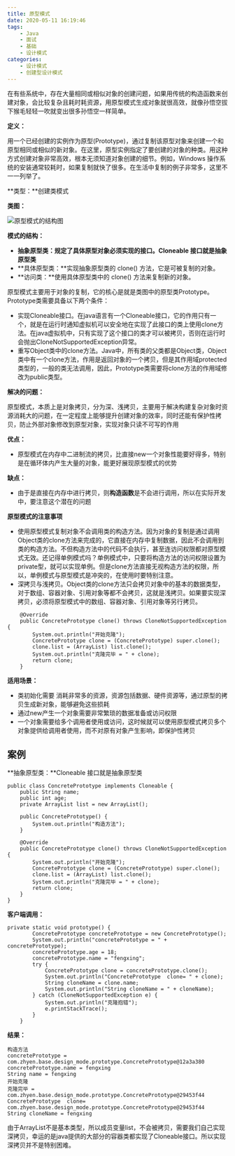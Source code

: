 ```yaml
---
title: 原型模式
date: 2020-05-11 16:19:46
tags: 
	- Java
	- 面试
	- 基础
	- 设计模式
categories: 
	- 设计模式
	- 创建型设计模式
---
```


在有些系统中，存在大量相同或相似对象的创建问题，如果用传统的构造函数来创建对象，会比较复杂且耗时耗资源，用原型模式生成对象就很高效，就像孙悟空拔下猴毛轻轻一吹就变出很多孙悟空一样简单。

**定义：**

用一个已经创建的实例作为原型(Prototype)，通过复制该原型对象来创建一个和原型相同或相似的新对象。在这里，原型实例指定了要创建的对象的种类。用这种方式创建对象非常高效，根本无须知道对象创建的细节。例如，Windows 操作系统的安装通常较耗时，如果复制就快了很多。在生活中复制的例子非常多，这里不一一列举了。

**类型：**创建类模式

**类图：**

![原型模式的结构图](http://c.biancheng.net/uploads/allimg/181114/3-1Q114101Fa22.gif)

**模式的结构：**

- **抽象原型类：规定了具体原型对象必须实现的接口。Cloneable 接口就是抽象原型类**
- **具体原型类：**实现抽象原型类的 clone() 方法，它是可被复制的对象。
- **访问类：**使用具体原型类中的 clone() 方法来复制新的对象。

原型模式主要用于对象的复制，它的核心是就是类图中的原型类Prototype。Prototype类需要具备以下两个条件：

- 实现Cloneable接口。在java语言有一个Cloneable接口，它的作用只有一个，就是在运行时通知虚拟机可以安全地在实现了此接口的类上使用clone方法。在java虚拟机中，只有实现了这个接口的类才可以被拷贝，否则在运行时会抛出CloneNotSupportedException异常。
- 重写Object类中的clone方法。Java中，所有类的父类都是Object类，Object类中有一个clone方法，作用是返回对象的一个拷贝，但是其作用域protected类型的，一般的类无法调用，因此，Prototype类需要将clone方法的作用域修改为public类型。

**解决的问题：**

原型模式，本质上是对象拷贝，分为深、浅拷贝，主要用于解决构建复杂对象时资源消耗大的问题，在一定程度上能够提升创建对象的效率，同时还能有保护性拷贝，防止外部对象修改到原型对象，实现对象只读不可写的作用

**优点：**

- 原型模式在内存中二进制流的拷贝，比直接new一个对象性能要好得多，特别是在循环体内产生大量的对象，能更好展现原型模式的优势

**缺点：**

- 由于是直接在内存中进行拷贝，则**构造函数**是不会进行调用，所以在实际开发中，要注意这个潜在的问题

**原型模式的注意事项**

-  使用原型模式复制对象不会调用类的构造方法。因为对象的复制是通过调用Object类的clone方法来完成的，它直接在内存中复制数据，因此不会调用到类的构造方法。不但构造方法中的代码不会执行，甚至连访问权限都对原型模式无效。还记得单例模式吗？单例模式中，只要将构造方法的访问权限设置为private型，就可以实现单例。但是clone方法直接无视构造方法的权限，所以，单例模式与原型模式是冲突的，在使用时要特别注意。
- 深拷贝与浅拷贝。Object类的clone方法只会拷贝对象中的基本的数据类型，对于数组、容器对象、引用对象等都不会拷贝，这就是浅拷贝。如果要实现深拷贝，必须将原型模式中的数组、容器对象、引用对象等另行拷贝。

```
    @Override
    public ConcretePrototype clone() throws CloneNotSupportedException {
        System.out.println("开始克隆");
        ConcretePrototype clone = (ConcretePrototype) super.clone();
        clone.list = (ArrayList) list.clone();
        System.out.println("克隆完毕 = " + clone);
        return clone;
    }
```



**适用场景：**

- 类初始化需要 消耗非常多的资源，资源包括数据、硬件资源等，通过原型的拷贝生成新对象，能够避免这些损耗
- 通过new产生一个对象需要非常繁琐的数据准备或访问权限
- 一个对象需要给多个调用者使用或访问，这时候就可以使用原型模式拷贝多个对象提供给调用者使用，而不对原有对象产生影响，即保护性拷贝

## 案例

**抽象原型类：**Cloneable 接口就是抽象原型类

```
public class ConcretePrototype implements Cloneable {
    public String name;
    public int age;
    private ArrayList list = new ArrayList();

    public ConcretePrototype() {
        System.out.println("构造方法");
    }

    @Override
    public ConcretePrototype clone() throws CloneNotSupportedException {
        System.out.println("开始克隆");
        ConcretePrototype clone = (ConcretePrototype) super.clone();
        clone.list = (ArrayList) list.clone();
        System.out.println("克隆完毕 = " + clone);
        return clone;
    }
}
```

**客户端调用：**

```
private static void prototype() {
        ConcretePrototype concretePrototype = new ConcretePrototype();
        System.out.println("concretePrototype = " + concretePrototype);
        concretePrototype.age = 18;
        concretePrototype.name = "fengxing";
        try {
            ConcretePrototype clone = concretePrototype.clone();
            System.out.println("ConcretePrototype  clone= " + clone);
            String cloneName = clone.name;
            System.out.println("String cloneName = " + cloneName);
        } catch (CloneNotSupportedException e) {
            System.out.println("克隆抱错");
            e.printStackTrace();
        }
    }
```

**结果：**

```
构造方法
concretePrototype = com.zhyen.base.design_mode.prototype.ConcretePrototype@12a3a380
concretePrototype.name = fengxing
String name = fengxing
开始克隆
克隆完毕 = com.zhyen.base.design_mode.prototype.ConcretePrototype@29453f44
ConcretePrototype  clone= com.zhyen.base.design_mode.prototype.ConcretePrototype@29453f44
String cloneName = fengxing
```

由于ArrayList不是基本类型，所以成员变量list，不会被拷贝，需要我们自己实现深拷贝，幸运的是java提供的大部分的容器类都实现了Cloneable接口。所以实现深拷贝并不是特别困难。

